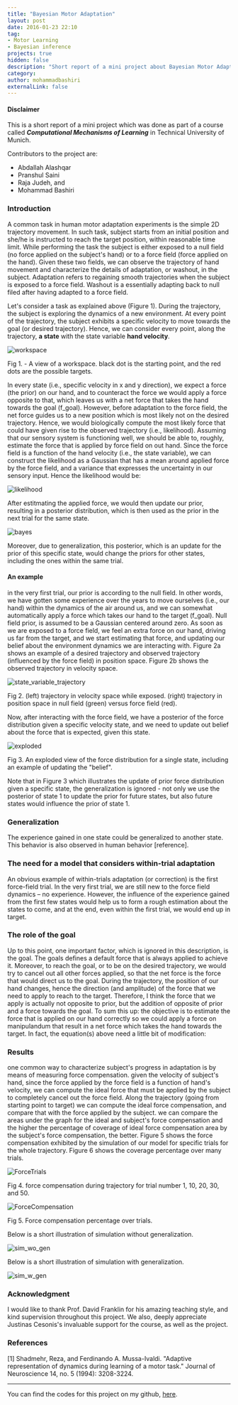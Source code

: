 ```yaml
---
title: "Bayesian Motor Adaptation"
layout: post
date: 2016-01-23 22:10
tag:
- Motor Learning
- Bayesian inference
projects: true
hidden: false
description: "Short report of a mini project about Bayesian Motor Adaptation in human."
category:
author: mohammadbashiri
externalLink: false
---
```


#### Disclaimer
This is a short report of a mini project which was done as part of a course
called ***Computational Mechanisms of Learning*** in Technical University of Munich.

Contributors to the project are:
- Abdallah Alashqar
- Pranshul Saini
- Raja Judeh, and
- Mohammad Bashiri

### Introduction

A common task in human motor adaptation experiments is the simple 2D trajectory movement.
In such task, subject starts from an initial position and she/he is instructed to reach the
target position, within reasonable time limit.
While performing the task the subject is either exposed to a null field (no force applied
on the subject's hand) or to a force field (force applied on the hand). Given these two
fields, we can observe the trajectory of hand movement and characterize the details of
adaptation, or washout, in the subject. Adaptation refers to regaining smooth trajectories
when the subject is exposed to a force field. Washout is a essentially adapting back to
null filed after having adapted to a force field.

Let's consider a task as explained above (Figure 1). During the trajectory, the subject
is exploring the dynamics of a new environment. At every point of the trajectory, the
subject exhibits a specific velocity to move towards the goal (or desired trajectory).
Hence, we can consider every point, along the trajectory, **a state** with the state
variable **hand velocity**.

![workspace](https://github.com/mohammadbashiri93/BayesianMotorAdaptation/blob/master/Figures/workspace.jpg?raw=true)
<figcaption class="caption">Fig 1. - A view of a workspace. black dot is the starting point, and the red dots are the possible targets.</figcaption>


In every state (i.e., specific velocity in x and y direction), we expect a force (the prior)
on our hand, and to counteract the force we would apply a force opposite to that, which
leaves us with a net force that takes the hand towards the goal (f_goal). However, before adaptation
to the force field, the net force guides us to a new position which is most likely not on the
desired trajectory. Hence, we would biologically compute the most likely force that could have given
rise to the observed trajectory (i.e., likelihood). Assuming that our sensory system is functioning
well, we should be able to, roughly, estimate the force that is applied by force field on out hand.
Since the force field is a function of the hand velocity (i.e., the state variable), we can construct
the likelihood as a Gaussian that has a mean around applied force by the force field, and a variance
that expresses the uncertainty in our sensory input. Hence the likelihood would be:


![likelihood](https://github.com/mohammadbashiri93/BayesianMotorAdaptation/blob/master/Figures/likelihood.JPG?raw=true)


After estitmating the applied force, we would then update our prior, resulting in a posterior distribution,
which is then used as the prior in the next trial for the same state.

![bayes](https://github.com/mohammadbashiri93/BayesianMotorAdaptation/blob/master/Figures/bayes.JPG?raw=true)

Moreover, due to generalization, this posterior, which is an update for the prior of this specific state,
would change the priors for other states, including the ones within the same trial.

#### An example

in the very first trial, our prior is according to the null field. In other words, we have gotten some
experience over the years to move ourselves (i.e., our hand) within the dynamics of the air around us,
and we can somewhat automatically apply a force which takes our hand to the target (f_goal). Null field
prior, is assumed to be a Gaussian centered around zero. As soon as we are exposed to a force field, we
feel an extra force on our hand, driving us far from the target, and we start estimating that force, and
updating our belief about the environment dynamics we are interacting with. Figure 2a shows an example of
a desired trajectory and observed trajectory (influenced by the force field) in position space. Figure 2b
shows the observed trajectory in velocity space.

![state_variable_trajectory](https://github.com/mohammadbashiri93/BayesianMotorAdaptation/blob/master/Figures/state_variable_trajectory.png?raw=true)
<figcaption class="caption">Fig 2. (left) trajectory in velocity space while exposed. (right) trajectory in position space in null field (green) versus force field (red).</figcaption>

Now, after interacting with the force field, we have a posterior of the force distribution given a specific velocity
state, and we need to update out belief about the force that is expected, given this state.

![exploded](https://github.com/mohammadbashiri93/BayesianMotorAdaptation/blob/master/Figures/exploded.png?raw=true)
<figcaption class="caption">Fig 3. An exploded view of the force distribution for a single state, including an example of updating the "belief".</figcaption>

Note that in Figure 3 which illustrates the update of prior force distribution given a specific state, the generalization
is ignored - not only we use the posterior of state 1 to update the prior for future states, but also future states would
influence the prior of state 1.

### Generalization
The experience gained in one state could be generalized to another state. This behavior is also observed in human
behavior [reference]. <br>


### The need for a model that considers within-trial adaptation
An obvious example of within-trials adaptation (or correction) is the first force-field trial. In the very first trial, we
are still new to the force field dynamics – no experience. However, the influence of the experience gained from the
first few states would help us to form a rough estimation about the states to come, and at the end, even within the
first trial, we would end up in target.

### The role of the goal
Up to this point, one important factor, which is ignored in this description, is the goal. The goals defines a
default force that is always applied to achieve it. Moreover, to reach the goal, or to be on the desired
trajectory, we would try to cancel out all other forces applied, so that the net force is the force that would
direct us to the goal. During the trajectory, the position of our hand changes, hence the direction (and
amplitude) of the force that we need to apply to reach to the target. Therefore, I think the force that we
apply is actually not opposite to prior, but the addition of opposite of prior and a force towards the goal.
To sum this up: the objective is to estimate the force that is applied on our hand correctly so we could
apply a force on manipulandum that result in a net force which takes the hand towards the target. In fact,
the equation(s) above need a little bit of modification:

### Results
one common way to characterize subject's progress in adaptation is by means of measuring force compensation.
given the velocity of subject's hand, since the force applied by the force field is a function of hand's velocity,
we can compute the ideal force that must be applied by the subject to completely cancel out the force field.
Along the trajectory (going from starting point to target) we can compute the ideal force compensation, and compare
that with the force applied by the subject. we can compare the areas under the graph for the ideal and subject's
force compensation and the higher the percentage of coverage of ideal force compensation area by the subject's
force compensation, the better. Figure 5 shows the force compensation exhibited by the simulation of our model for
specific trials for the whole trajectory. Figure 6 shows the coverage percentage over many trials.

![ForceTrials](https://github.com/mohammadbashiri93/BayesianMotorAdaptation/blob/master/Figures/ForceTrials.png?raw=true)
<figcaption class="caption">Fig 4. force compensation during trajectory for trial number 1, 10, 20, 30, and 50.</figcaption>


![ForceCompensation](https://github.com/mohammadbashiri93/BayesianMotorAdaptation/blob/master/Figures/ForceCompensation.jpg?raw=true)
<figcaption class="caption">Fig 5. Force compensation percentage over trials.</figcaption>


Below is a short illustration of simulation without generalization.

![sim_wo_gen](https://github.com/mohammadbashiri93/BayesianMotorAdaptation/blob/master/Figures/sim_wo_gen.gif?raw=true)

Below is a short illustration of simulation with generalization.

![sim_w_gen](https://github.com/mohammadbashiri93/BayesianMotorAdaptation/blob/master/Figures/sim_w_gen.gif?raw=true)

### Acknowledgment

I would like to thank Prof. David Franklin for his amazing teaching style, and
kind supervision throughout this project. We also, deeply appreciate Justinas Cesonis's
invaluable support for the course, as well as the project.

### References
[1] Shadmehr, Reza, and Ferdinando A. Mussa-Ivaldi. "Adaptive representation of dynamics during learning of a motor task." Journal of Neuroscience 14, no. 5 (1994): 3208-3224.


---

You can find the codes for this project on my github, [here](https://github.com/mohammadbashiri/bayesian-motor-adaptation).
